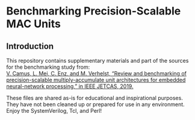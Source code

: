 Benchmarking Precision-Scalable MAC Units
=========================================

Introduction
------------

This repository contains supplementary materials and part of the sources
for the benchmarking study from:\
[V. Camus, L. Mei, C. Enz, and M. Verhelst, “Review and benchmarking
of precision-scalable multiply-accumulate unit architectures for
embedded neural-network processing,” in IEEE JETCAS, 2019.
](https://doi.org/10.1109/JETCAS.2019.2950386)

These files are shared as-is for educational and inspirational purposes.
They have not been cleaned up or prepared for use in any environment.
Enjoy the SystemVerilog, Tcl, and Perl!
